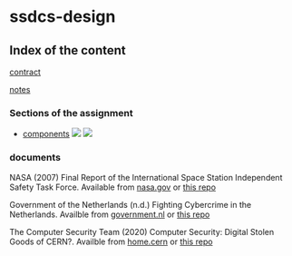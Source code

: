 # ssdcs-design

## Index of the content

[contract](notes/contract.md)

[notes](notes/notes.md)

### Sections of the assignment

* [components](documents/sections/components.md) <img src="https://img.shields.io/badge/Content-in_progress-%23ff0"/> <img src="https://img.shields.io/badge/Turnitin-to_do-%23ff0"/>

### documents

NASA (2007) Final Report of the International Space Station Independent Safety Task Force. Available from [nasa.gov](https://www.nasa.gov/pdf/170368main_IIST_%20Final%20Report.pdf) or [this repo](documents/170368main_IIST_Final_Report.pdf)

Government of the Netherlands (n.d.) Fighting Cybercrime in the Netherlands. Availble from [government.nl](https://www.government.nl/topics/cybercrime/fighting-cybercrime-in-the-netherlands) or [this repo](documents/Fighting-cybercrime-in-the-Netherlands.pdf)

The Computer Security Team (2020) Computer Security: Digital Stolen Goods of CERN?. Availble from [home.cern](https://home.cern/news/news/computing/computer-security-digital-stolen-goods-cern) or [this repo](documents/Computer-Security-Digital-stolen-goods-of-CERN.pdf)
